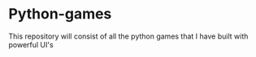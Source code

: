 # Python-games
This repository will consist of all the python games that I have built with powerful UI's
